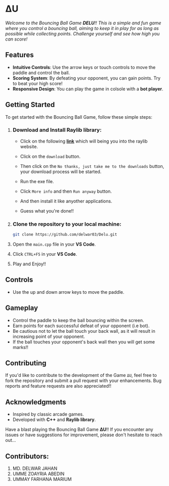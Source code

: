 # ΔU

<i> Welcome to the Bouncing Ball Game **DELU**!! This is a simple and fun game where you control a bouncing ball, aiming to keep it in play for as long as possible while collecting points. Challenge yourself and see how high you can score! </i>

## Features

- **Intuitive Controls**: Use the arrow keys or touch controls to move the paddle and control the ball.
- **Scoring System**: By defeating your opponent, you can gain points. Try to beat your high score!
- **Responsive Design**: You can play the game in colsole with a **bot player**.

## Getting Started

To get started with the Bouncing Ball Game, follow these simple steps:

1. ### Download and Install Raylib library:
    - Click on the following **[link](https://www.raylib.com/)** which will being you into the raylib website.

    - Click on the `download` button.

    - Then click on the `No thanks, just take me to the downloads` button, your download process will be started.

    - Run the exe file.

    - Click `More info` and then `Run anyway` button.

    - And then install it like anyother applications.

    - Guess what you're done!!

  

2. ### Clone the repository to your local machine:

    ```bash
    git clone https://github.com/delwar03/Delu.git
    ```

2. Open the `main.cpp` file in your **VS Code**.

3. Click `CTRL+F5` in your **VS Code**. 

4. Play and Enjoy!!

## Controls

-  Use the up and down arrow keys to move the paddle.


## Gameplay

- Control the paddle to keep the ball bouncing within the screen.
- Earn points for each successful defeat of your opponent (i.e bot).
- Be cautious not to let the ball touch your back wall, as it will result in increasing point of your opponent.
- If the ball touches your opponent's back wall then you will get some marks!!

## Contributing

If you'd like to contribute to the development of the Game `ΔU`, feel free to fork the repository and submit a pull request with your enhancements. Bug reports and feature requests are also appreciated!!

## Acknowledgments

- Inspired by classic arcade games.
- Developed with **C++** and **Raylib library**.

Have a blast playing the Bouncing Ball Game **ΔU**!! If you encounter any issues or have suggestions for improvement, please don't hesitate to reach out...


## Contributors:

1. MD. DELWAR JAHAN
2. UMME ZOAYRIA ABEDIN
3. UMMAY FARHANA MARIUM

